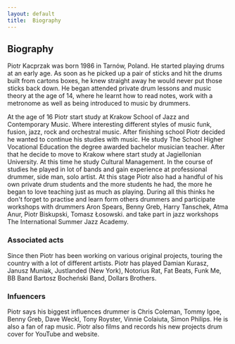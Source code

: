 ```yaml
---
layout: default
title:  Biography
---
```


## Biography

Piotr Kacprzak was born 1986 in Tarnów, Poland. He started playing drums at an early age. 
As soon as he picked up a pair of sticks and hit the drums built from cartons boxes, he 
knew straight away he would never put those sticks back down. He began attended private drum 
lessons and music theory at the age of 14, where he learnt how to read notes, work with a 
metronome as well as being introduced to music by drummers.  

At the age of 16 Piotr start study at Krakow School of Jazz and Contemporary 
Music. Where interesting different styles of music funk, fusion, jazz, rock 
and orchestral music. After finishing school Piotr decided he wanted to 
continue his studies with music. He study The School Higher Vocational 
Education the degree awarded bachelor musician teacher. After that he decide to 
move to Krakow where start study at Jagiellonian University. At this time he study 
Cultural Management. In the course of studies he played in lot of bands and gain experience at 
professional drummer, side man, solo artist. At this stage Piotr also had a handful of his 
own private drum students and the more students he had, the more he began to love teaching just 
as much as playing. During all this thinks he don't forget to practise and learn form others 
drummers and participate workshops with drummers Aron Spears, Benny Greb, Harry Tanschek, 
Atma Anur, Piotr Biskupski, Tomasz Łosowski. and take part in jazz workshops The 
International Summer Jazz Academy. 

### Associated acts

Since then Piotr has been working on various original projects, touring the country with a lot of 
different artists. Piotr has played Damian Kurasz, Janusz Muniak, Justlanded (New York), 
Notorius Rat, Fat Beats, Funk Me, BB Band Bartosz Bocheński Band, Dollars Brothers.

### Infuencers

Piotr says his biggest influences drummer is Chris Coleman, Tommy Igoe, Benny Greb, Dave Weckl, 
Tony Royster, Vinnie Colaiuta, Simon Philips. He is also a fan of rap music. Piotr also films 
and records his new projects drum cover for YouTube and website.
